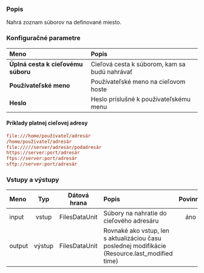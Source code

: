 ### Popis

Nahrá zoznam súborov na definované miesto.

### Konfiguračné parametre

| Meno | Popis |
|:----|:----|
|**Úplná cesta k cieľovému súboru** | Cieľová cesta k súborom, kam sa budú nahrávať|
|**Používateľské meno** | Používateľské meno na cieľovom hoste|
|**Heslo** | Heslo príslušné k používateľskému menu|

#### Príklady platnej cieľovej adresy ####

```INI
file:///home/používateľ/adresár
/home/používateľ/adresár
file://///server/adresár/podadresár
https://server:port/adresár
ftps://server:port/adresár
sftp://server:port/adresár
```

### Vstupy a výstupy

|Meno |Typ | Dátová hrana | Popis | Povinné |
|:--------|:------:|:------:|:-------------|:---------------------:|
|input  |vstup| FilesDataUnit | Súbory na nahratie do cieľového adresáru |áno|
|output |výstup| FilesDataUnit | Rovnaké ako vstup, len s aktualizáciou času poslednej modifikácie (Resource.last_modified time) ||
